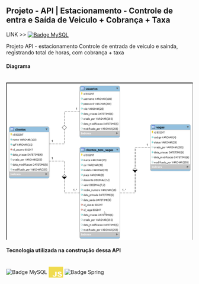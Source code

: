 ## Projeto - API | Estacionamento - Controle de entra e Saída de Veiculo + Cobrança + Taxa


LINK >> <a href="https://github.com/acrisiopb/API_PARK_2025/tree/main/SQL"><img align="center" src="https://img.shields.io/badge/mysql-4479A1.svg?style=for-the-badge&logo=mysql&logoColor=white" alt="Badge MySQL"></a>

<p>Projeto API - estacionamento Controle de entrada de veiculo e sainda, registrando total de horas, com  cobrança  + taxa</p>

<h4>Diagrama</h4>
<div style="display: inline_block"><br>
  <img align="center" alt="DIAGRAMA" src="https://github.com/acrisiopb/API_PARK_2025/blob/main/Diagrama%20-%20BD.png?raw=true">
</div>

<h4>Tecnologia utilizada na construção dessa API</h4>
<div style="display: inline_block"><br>
  <img align="center" src="https://img.shields.io/badge/mysql-4479A1.svg?style=for-the-badge&logo=mysql&logoColor=white" alt="Badge MySQL">
  <img align="center" alt="Js" height="30" width="40" src="https://raw.githubusercontent.com/devicons/devicon/master/icons/javascript/javascript-plain.svg">
  <img align="center" src="https://img.shields.io/badge/spring-%236DB33F.svg?style=for-the-badge&logo=spring&logoColor=white" alt="Badge Spring">
</div>




